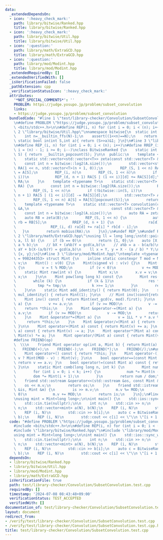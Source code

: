 ```yaml
---
data:
  _extendedDependsOn:
  - icon: ':heavy_check_mark:'
    path: library/bitwise/Ranked.hpp
    title: library/bitwise/Ranked.hpp
  - icon: ':heavy_check_mark:'
    path: library/bitwise/Util.hpp
    title: library/bitwise/Util.hpp
  - icon: ':question:'
    path: library/math/ExtraGCD.hpp
    title: library/math/ExtraGCD.hpp
  - icon: ':question:'
    path: library/mod/Modint.hpp
    title: library/mod/Modint.hpp
  _extendedRequiredBy: []
  _extendedVerifiedWith: []
  _isVerificationFailed: false
  _pathExtension: cpp
  _verificationStatusIcon: ':heavy_check_mark:'
  attributes:
    '*NOT_SPECIAL_COMMENTS*': ''
    PROBLEM: https://judge.yosupo.jp/problem/subset_convolution
    links:
    - https://judge.yosupo.jp/problem/subset_convolution
  bundledCode: "#line 1 \"test/library-checker/Convolution/SubsetConvolution.test.cpp\"\
    \n#define PROBLEM \"https://judge.yosupo.jp/problem/subset_convolution\"\n#include\
    \ <bits/stdc++.h>\n\n#define REP(i, n) for (int i = 0; i < (n); i++)\n\n#line\
    \ 2 \"library/bitwise/Util.hpp\"\nnamespace bitwise{\n  static int log2(int N){\n\
    \    int n=__builtin_ffs(N)-1;\n    assert((1<<n)==N);\n    return n;\n  }\n \
    \ static bool in(int S,int a){ return (S>>a)&1; }\n}\n#line 3 \"library/bitwise/Ranked.hpp\"\
    \n#define REP_(i, n) for (int i = 0; i < (n); i++)\n#define RREP_(i, n) for (int\
    \ i = (n) - 1; i >= 0; i--)\nclass BitwiseRanked {\n    static int popcount(int\
    \ S) { return __builtin_popcount(S); }\n\n  public:\n    template <typename T>\n\
    \    static std::vector<std::vector<T>> zeta(const std::vector<T> &A) {\n    \
    \    const int n = bitwise::log2(A.size());\n        std::vector<std::vector<T>>\
    \ RA(1 << n, std::vector<T>(n + 1, 0));\n        REP_(S, 1 << n) RA[S][popcount(S)]\
    \ = A[S];\n        REP_(i, n)\n        REP_(S, 1 << n)\n        if (!bitwise::in(S,\
    \ i))\n            REP_(d, n + 1) RA[S | (1 << i)][d] += RA[S][d];\n        return\
    \ RA;\n    }\n    template <typename T>\n    static std::vector<T> mobius(std::vector<std::vector<T>>\
    \ RA) {\n        const int n = bitwise::log2(RA.size());\n        REP_(i, n)\n\
    \        REP_(S, 1 << n)\n        if (!bitwise::in(S, i))\n            REP_(d,\
    \ n + 1) RA[S | (1 << i)][d] -= RA[S][d];\n        std::vector<T> A(1 << n);\n\
    \        REP_(S, 1 << n) A[S] = RA[S][popcount(S)];\n        return A;\n    }\n\
    \    template <typename T>\n    static std::vector<T> convolution(const std::vector<T>\
    \ &A,\n                                      const std::vector<T> &B) {\n    \
    \    const int n = bitwise::log2(A.size());\n        auto RA = zeta(A);\n    \
    \    auto RB = zeta(B);\n        REP_(S, 1 << n) {\n            auto &ra = RA[S],\
    \ rb = RB[S];\n            RREP_(d, n + 1) {\n                ra[d] *= rb[0];\n\
    \                REP_(i, d) ra[d] += ra[i] * rb[d - i];\n            }\n     \
    \   }\n        return mobius(RA);\n    }\n};\n#undef REP_\n#undef RREP_\n#line\
    \ 2 \"library/math/ExtraGCD.hpp\"\nusing ll = long long;\nstd::pair<ll, ll> ext_gcd(ll\
    \ a, ll b) {\n    if (b == 0)\n        return {1, 0};\n    auto [X, Y] = ext_gcd(b,\
    \ a % b);\n    // bX + (a%b)Y = gcd(a,b)\n    // a%b = a - b(a/b)\n    // \u2234\
    \ aY + b(X-(a/b)Y) = gcd(a,b)\n    ll x = Y, y = X - (a / b) * Y;\n    return\
    \ {x, y};\n}\n#line 3 \"library/mod/Modint.hpp\"\ntemplate <typename T, T MOD\
    \ = 998244353> struct Mint {\n    inline static constexpr T mod = MOD;\n    T\
    \ v;\n    Mint() : v(0) {}\n    Mint(signed v) : v(v) {}\n    Mint(long long t)\
    \ {\n        v = t % MOD;\n        if (v < 0)\n            v += MOD;\n    }\n\n\
    \    static Mint raw(int v) {\n        Mint x;\n        x.v = v;\n        return\
    \ x;\n    }\n\n    Mint pow(long long k) const {\n        Mint res(1), tmp(v);\n\
    \        while (k) {\n            if (k & 1)\n                res *= tmp;\n  \
    \          tmp *= tmp;\n            k >>= 1;\n        }\n        return res;\n\
    \    }\n\n    static Mint add_identity() { return Mint(0); }\n    static Mint\
    \ mul_identity() { return Mint(1); }\n\n    // Mint inv()const{return pow(MOD-2);}\n\
    \    Mint inv() const { return Mint(ext_gcd(v, mod).first); }\n\n    Mint &operator+=(Mint\
    \ a) {\n        v += a.v;\n        if (v >= MOD)\n            v -= MOD;\n    \
    \    return *this;\n    }\n    Mint &operator-=(Mint a) {\n        v += MOD -\
    \ a.v;\n        if (v >= MOD)\n            v -= MOD;\n        return *this;\n\
    \    }\n    Mint &operator*=(Mint a) {\n        v = 1LL * v * a.v % MOD;\n   \
    \     return *this;\n    }\n    Mint &operator/=(Mint a) { return (*this) *= a.inv();\
    \ }\n\n    Mint operator+(Mint a) const { return Mint(v) += a; }\n    Mint operator-(Mint\
    \ a) const { return Mint(v) -= a; }\n    Mint operator*(Mint a) const { return\
    \ Mint(v) *= a; }\n    Mint operator/(Mint a) const { return Mint(v) /= a; }\n\
    #define FRIEND(op)                                                           \
    \  \\\n    friend Mint operator op(int a, Mint b) { return Mint(a) op b; }\n \
    \   FRIEND(+);\n    FRIEND(-);\n    FRIEND(*);\n    FRIEND(/);\n#undef FRIEND\n\
    \    Mint operator+() const { return *this; }\n    Mint operator-() const { return\
    \ v ? Mint(MOD - v) : Mint(v); }\n\n    bool operator==(const Mint a) const {\
    \ return v == a.v; }\n    bool operator!=(const Mint a) const { return v != a.v;\
    \ }\n\n    static Mint comb(long long n, int k) {\n        Mint num(1), dom(1);\n\
    \        for (int i = 0; i < k; i++) {\n            num *= Mint(n - i);\n    \
    \        dom *= Mint(i + 1);\n        }\n        return num / dom;\n    }\n\n\
    \    friend std::ostream &operator<<(std::ostream &os, const Mint &m) {\n    \
    \    os << m.v;\n        return os;\n    }\n    friend std::istream &operator>>(std::istream\
    \ &is, Mint &m) {\n        is >> m.v;\n        m.v %= MOD;\n        if (m.v <\
    \ 0)\n            m.v += MOD;\n        return is;\n    }\n};\n#line 8 \"test/library-checker/Convolution/SubsetConvolution.test.cpp\"\
    \nusing mint = Mint<long long>;\n\nint main() {\n    std::ios::sync_with_stdio(false);\n\
    \    std::cin.tie(nullptr);\n\n    int n;\n    std::cin >> n;\n    int N = 1 <<\
    \ n;\n    std::vector<mint> a(N), b(N);\n    REP (i, N)\n        std::cin >> a[i];\n\
    \    REP (i, N)\n        std::cin >> b[i];\n    auto c = BitwiseRanked::convolution(a,\
    \ b);\n    REP (i, N)\n        std::cout << c[i] << \"\\n \"[i + 1 < N];\n}\n"
  code: "#define PROBLEM \"https://judge.yosupo.jp/problem/subset_convolution\"\n\
    #include <bits/stdc++.h>\n\n#define REP(i, n) for (int i = 0; i < (n); i++)\n\n\
    #include \"library/bitwise/Ranked.hpp\"\n#include \"library/mod/Modint.hpp\"\n\
    using mint = Mint<long long>;\n\nint main() {\n    std::ios::sync_with_stdio(false);\n\
    \    std::cin.tie(nullptr);\n\n    int n;\n    std::cin >> n;\n    int N = 1 <<\
    \ n;\n    std::vector<mint> a(N), b(N);\n    REP (i, N)\n        std::cin >> a[i];\n\
    \    REP (i, N)\n        std::cin >> b[i];\n    auto c = BitwiseRanked::convolution(a,\
    \ b);\n    REP (i, N)\n        std::cout << c[i] << \"\\n \"[i + 1 < N];\n}"
  dependsOn:
  - library/bitwise/Ranked.hpp
  - library/bitwise/Util.hpp
  - library/mod/Modint.hpp
  - library/math/ExtraGCD.hpp
  isVerificationFile: true
  path: test/library-checker/Convolution/SubsetConvolution.test.cpp
  requiredBy: []
  timestamp: '2024-07-08 08:43:48+09:00'
  verificationStatus: TEST_ACCEPTED
  verifiedWith: []
documentation_of: test/library-checker/Convolution/SubsetConvolution.test.cpp
layout: document
redirect_from:
- /verify/test/library-checker/Convolution/SubsetConvolution.test.cpp
- /verify/test/library-checker/Convolution/SubsetConvolution.test.cpp.html
title: test/library-checker/Convolution/SubsetConvolution.test.cpp
---
```

